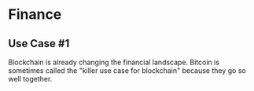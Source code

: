 # Finance

## Use Case #1

Blockchain is already changing the financial landscape. Bitcoin is sometimes called the "killer use case for blockchain" because they go so well together.